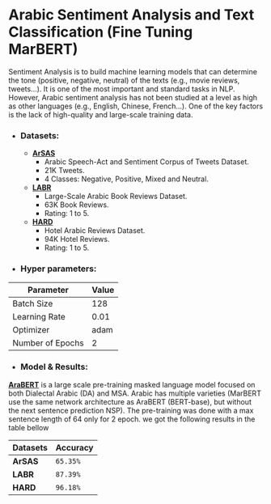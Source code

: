 # Arabic Sentiment Analysis and Text Classification (Fine Tuning MarBERT)
Sentiment Analysis is to build machine learning models that can determine the tone (positive, negative, neutral) of the texts (e.g., movie reviews, tweets...). It is one of the most important and standard tasks in NLP. However, Arabic sentiment analysis has not been studied at a level as high as other languages (e.g., English, Chinese, French...). One of the key factors is the lack of high-quality and large-scale training data.
    
- ### Datasets:
  - **[ArSAS](https://homepages.inf.ed.ac.uk/wmagdy/resources.htm)**
    - Arabic Speech-Act and Sentiment Corpus of Tweets Dataset.
    - 21K Tweets.
    - 4 Classes: Negative, Positive, Mixed and Neutral.
  - **[LABR](https://github.com/mohamedadaly/LABR)**
    - Large-Scale Arabic Book Reviews Dataset.
    - 63K Book Reviews.
    - Rating: 1 to 5.
  - **[HARD](https://github.com/elnagara/HARD-Arabic-Dataset)**
    - Hotel Arabic Reviews Dataset.
    - 94K Hotel Reviews.
    - Rating: 1 to 5.

- ### Hyper parameters:
| Parameter        | Value |
| ---------------- | ----- |
| Batch Size       | 128   |
| Learning Rate    | 0.01  |
| Optimizer        | adam  |
| Number of Epochs | 2     |

- ### Model & Results:
**[AraBERT](https://github.com/UBC-NLP/marbert)**  is a large scale pre-training masked language model focused on both Dialectal Arabic (DA) and MSA. Arabic has multiple varieties (MarBERT use the same network architecture as AraBERT (BERT-base), but without the next sentence prediction NSP). The pre-training was done with a max sentence length of 64 only for 2 epoch. we got the following results in the table bellow

| Datasets  | **Accuracy** |
| --------- | ------------ |
| **ArSAS** | `65.35%`     |
| **LABR**  | `87.39%`     |
| **HARD**  | `96.18%`     |
